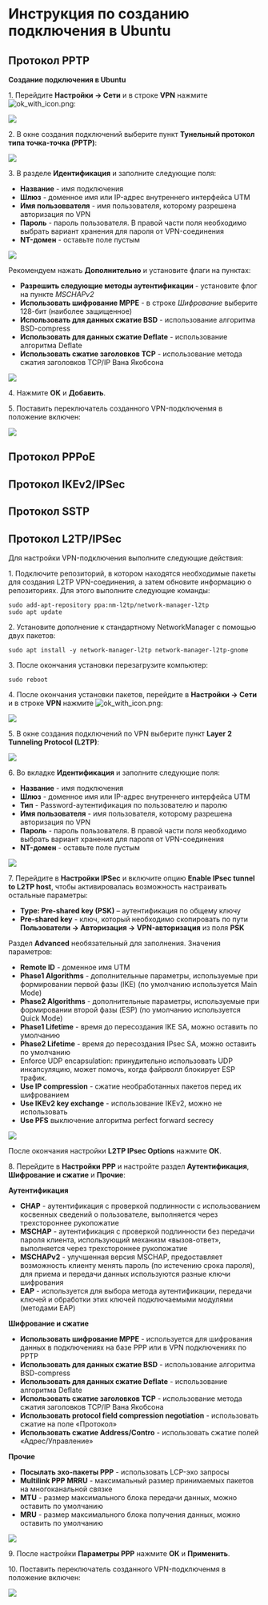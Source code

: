 # Инструкция по созданию подключения в Ubuntu

## Протокол PPTP

**Создание подключения в Ubuntu**

1\. Перейдите **Настройки -> Сети** и в строке **VPN** нажмите ![ok\_with\_icon.png](../../../../.gitbook/assets/ubuntu3.png):

![](../../../../.gitbook/assets/ubuntu2.png)

2\. В окне создания подключений выберите пункт **Тунельный протокол типа точка-точка (PPTP)**:

![](../../../../.gitbook/assets/ubuntu4.1.png)

3\. В разделе **Идентификация** и заполните следующие поля:

* **Название** - имя подключения
* **Шлюз** - доменное имя или IP-адрес внутреннего интерфейса UTM
* **Имя пользоввателя** - имя пользователя, которому разрешена авторизация по VPN
* **Пароль** - пароль пользователя. В правой части поля необходимо выбрать вариант хранения для пароля от VPN-соединения
* **NT-домен** - оставьте поле пустым

![](../../../../.gitbook/assets/ubuntu6.1.png)

Рекомендуем нажать **Дополнительно** и установите флаги на пунктах:

* **Разрешить следующие методы аутентификации** - установите флог на пункте *MSCHAPv2*
* **Использовать шифрование MPPE** - в строке *Шифрование* выберите 128-бит (наиболее защищенное)
* **Использовать для данных сжатие BSD** - использование алгоритма BSD-compress
* **Использовать для данных сжатие Deflate** - использование алгоритма Deflate
* **Использовать сжатие заголовков TCP** - использование метода сжатия заголовков TCP/IP Вана Якобсона

![](../../../../.gitbook/assets/ubuntu8.1.png)

4\. Нажмите **ОК** и **Добавить**.

5\. Поставить переключатель созданного VPN-подключенмя в положение включен:

![](../../../../.gitbook/assets/ubuntu9.1.png)

## Протокол PPPoE

## Протокол IKEv2/IPSec

## Протокол SSTP

## Протокол L2TP/IPSec

Для настройки VPN-подключения выполните следующие действия: 

1\. Подключите репозиторий, в котором находятся необходимые пакеты для создания L2TP VPN-соединения, а затем обновите информацию о репозиториях. Для этого выполните следующие команды:

```
sudo add-apt-repository ppa:nm-l2tp/network-manager-l2tp
sudo apt update
```

2\. Установите дополнение к стандартному NetworkManager с помощью двух пакетов:

```
sudo apt install -y network-manager-l2tp network-manager-l2tp-gnome
```

3\. После окончания установки перезагрузите компьютер:

```
sudo reboot
```

4\. После окончания установки пакетов, перейдите в **Настройки -> Сети** и в строке **VPN** нажмите ![ok\_with\_icon.png](../../../../.gitbook/assets/ubuntu3.png):

![](../../../../.gitbook/assets/ubuntu2.png)

5\. В окне создания подключений по VPN выберите пункт **Layer 2 Tunneling Protocol (L2TP)**:

![](../../../../.gitbook/assets/ubuntu5.png)

6\. Во вкладке **Идентификация** и заполните следующие поля:

* **Название** - имя подключения
* **Шлюз** - доменное имя или IP-адрес внутреннего интерфейса UTM
* **Тип** - Password-аутентификация по пользователю и паролю
* **Имя пользователя** - имя пользователя, которому разрешена авторизация по VPN
* **Пароль** - пароль пользователя. В правой части поля необходимо выбрать вариант хранения для пароля от VPN-соединения
* **NT-домен** - оставьте поле пустым

![](../../../../.gitbook/assets/ubuntu6.png)

7\. Перейдите в **Настройки IPSec** и включите опцию **Enable IPsec tunnel to L2TP host**, чтобы активировалась возможность настраивать остальные параметры:

* **Type: Pre-shared key (PSK)** – аутентификация по общему ключу
* **Pre-shared key** - ключ, который необходимо скопировать по пути **Пользователи -> Авторизация -> VPN-авторизация** из поля **PSK**

Раздел **Advanced** необязательный для заполнения. Значения параметров: 

* **Remote ID** - доменное имя UTM 
* **Phase1 Algorithms** - дополнительные параметры, используемые при формировании первой фазы (IKE) (по умолчанию используется Main Mode) 
* **Phase2 Algorithms** - дополнительные параметры, используемые при формировании второй фазы (ESP) (по умолчанию используется Quick Mode) 
* **Phase1 Lifetime** - время до пересоздания IKE SA, можно оставить по умолчанию
* **Phase2 Lifetime** - время до пересоздания IPsec SA, можно оставить по умолчанию
* Enforce UDP encapsulation: принудительно использовать UDP инкапсуляцию, может помочь, когда файрволл блокирует ESP трафик.
* **Use IP compression** - сжатие необработанных пакетов перед их шифрованием
* **Use IKEv2 key exchange** - использование IKEv2, можно не использовать
* **Use PFS** выключение алгоритма perfect forward secrecy

![](../../../../.gitbook/assets/ubuntu7.png)

После окончания настройки **L2TP IPsec Options** нажмите **ОК**.

8\. Перейдите в **Настройки РРР** и настройте раздел **Аутентификация**, **Шифрование и сжатие** и **Прочие**:

**Аутентификация**

* **CHAP** - аутентификация с проверкой подлинности с использованием косвенных сведений о пользователе, выполняется через трехстороннее рукопожатие
* **MSCHAP** - аутентификация с проверкой подлинности без передачи пароля клиента, использующий механизм «вызов-ответ», выполняется через трехстороннее рукопожатие
* **MSCHAPv2** - улучшенная версия MSCHAP, предоставляет возможность клиенту менять пароль (по истечению срока пароля), для приема и передачи данных используются разные ключи шифрования
* **EAP** - используется для выбора метода аутентификации, передачи ключей и обработки этих ключей подключаемыми модулями (методами EAP)

**Шифрование и сжатие**

* **Использовать шифрование MPPE** - используется для шифрования данных в подключениях на базе PPP или в VPN подключениях по PPTP
* **Использовать для данных сжатие BSD** - использование алгоритма BSD-compress
* **Использовать для данных сжатие Deflate** - использование алгоритма Deflate
* **Использовать сжатие заголовков TCP** - использование метода сжатия заголовков TCP/IP Вана Якобсона
* **Использовать protocol field compression negotiation** - использовать сжатие на поле «Протокол»
* **Использовать сжатие Address/Contro** - использовать сжатие полей «Адрес/Управление»

**Прочие**

* **Посылать эхо-пакеты РРР** - использовать LCP-эхо запросы
* **Multilink PPP MRRU** - максимальный размер принимаемых пакетов на многоканальной связке
* **MTU** - размер максимального блока передачи данных, можно оставить по умолчанию
* **MRU** - размер максимального блока получения данных, можно оставить по умолчанию

![](../../../../.gitbook/assets/ubuntu8.png)

9\. После настройки **Параметры РРР** нажмите **ОК** и **Применить**.

10\. Поставить переключатель созданного VPN-подключенмя в положение включен:

![](../../../../.gitbook/assets/ubuntu9.png)